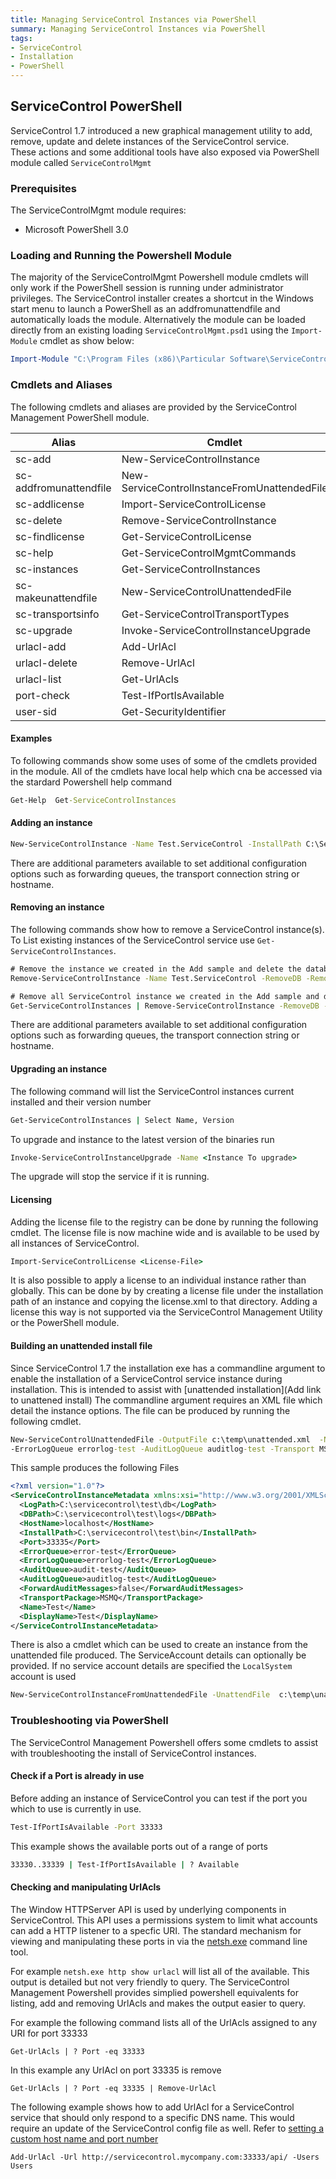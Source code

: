 ```yaml
---
title: Managing ServiceControl Instances via PowerShell
summary: Managing ServiceControl Instances via PowerShell
tags:
- ServiceControl
- Installation
- PowerShell
---
```


## ServiceControl PowerShell
ServiceControl 1.7 introduced a new graphical management utility to add, remove, update and delete instances of the ServiceControl service.  
These actions and some additional tools have also exposed via PowerShell module called `ServiceControlMgmt`

### Prerequisites
The ServiceControlMgmt module requires:

- Microsoft PowerShell 3.0

### Loading and Running the Powershell Module
The majority of the ServiceControlMgmt Powershell module cmdlets will only work if the PowerShell session is running under administrator privileges.
The ServiceControl installer creates a shortcut in the Windows start menu to launch a PowerShell as an addfromunattendfile and automatically loads the module.
Alternatively the module can be loaded directly from an existing loading `ServiceControlMgmt.psd1` using the `Import-Module` cmdlet as show below:

```Powershell
Import-Module "C:\Program Files (x86)\Particular Software\ServiceControl Management\ServiceControlMgmt.psd1"
```

### Cmdlets and Aliases
The following cmdlets and aliases are provided by the ServiceControl Management PowerShell module.

| Alias                  | Cmdlet                                        |
| ---------------------- | --------------------------------------------- |
| sc-add                 | New-ServiceControlInstance                    |
| sc-addfromunattendfile | New-ServiceControlInstanceFromUnattendedFile  |
| sc-addlicense          | Import-ServiceControlLicense                  |
| sc-delete              | Remove-ServiceControlInstance                 |
| sc-findlicense         | Get-ServiceControlLicense                     |
| sc-help                | Get-ServiceControlMgmtCommands                |
| sc-instances           | Get-ServiceControlInstances                   |  
| sc-makeunattendfile    | New-ServiceControlUnattendedFile              |
| sc-transportsinfo      | Get-ServiceControlTransportTypes              |
| sc-upgrade             | Invoke-ServiceControlInstanceUpgrade          |
| urlacl-add             | Add-UrlAcl                                    |
| urlacl-delete          | Remove-UrlAcl                                 |
| urlacl-list            | Get-UrlAcls                                   |
| port-check             | Test-IfPortIsAvailable                        |
| user-sid               | Get-SecurityIdentifier                        |

#### Examples

To following commands show some uses of some of the cmdlets provided in the module. All of the cmdlets have local help which cna be accessed via the stardard Powershell help command

```bat
Get-Help  Get-ServiceControlInstances
```

#### Adding an instance
```bat
New-ServiceControlInstance -Name Test.ServiceControl -InstallPath C:\ServiceControl\Bin -DBPath  C:\ServiceControl\DB -LogPath C:\ServiceControl\Logs -Port 33334 -Transport MSMQ -ErrorQueue error1 -AuditQueue audit1
```
There are additional parameters available to set additional configuration options such as forwarding queues, the transport connection string or hostname.

#### Removing an instance

The following commands show how to remove a ServiceControl instance(s).  To List existing instances of the ServiceControl service use `Get-ServiceControlInstances`.
```bat
# Remove the instance we created in the Add sample and delete the database and logs
Remove-ServiceControlInstance -Name Test.ServiceControl -RemoveDB -RemoveLogs

# Remove all ServiceControl instance we created in the Add sample and delete the database and logs for each one
Get-ServiceControlInstances | Remove-ServiceControlInstance -RemoveDB -RemoveLogs
```

There are additional parameters available to set additional configuration options such as forwarding queues, the transport connection string or hostname.

#### Upgrading an instance

The following command will list the ServiceControl instances current installed and their version number

```bat
Get-ServiceControlInstances | Select Name, Version
```

To upgrade and instance to the latest version of the binaries run

```bat
Invoke-ServiceControlInstanceUpgrade -Name <Instance To upgrade>
```

The upgrade will stop the service if it is running.  

#### Licensing

Adding the license file to the registry can be done by running the following cmdlet.  The license file is now machine wide and is available to be used by all instances of ServiceControl.

```bat
Import-ServiceControlLicense <License-File>
```
It is also possible to apply a license to an individual instance rather than globally.  This can be done by by creating a license file under the installation path of an instance and copying the license.xml to that directory.
Adding a license this way is not supported via the ServiceControl Management Utility or the PowerShell module.

#### Building an unattended install file
Since ServiceControl 1.7 the installation exe has a commandline argument to enable the installation of a ServiceControl service instance during installation.  This is intended to assist with [unattended installation](Add link to unattened install)
The commandline argument requires an XML file which detail the instance options.  The file can be produced by running the following cmdlet.

```bat
New-ServiceControlUnattendedFile -OutputFile c:\temp\unattended.xml  -Name Test -InstallPath c:\servicecontrol\test\bin -DBPath c:\servicecontrol\test\db -LogPath  c:\servicecontrol\test\logs -Port 33335 -ErrorQueue error-test -AuditQueue audit-test
-ErrorLogQueue errorlog-test -AuditLogQueue auditlog-test -Transport MSMQ
```

This sample produces the following Files
```XML
<?xml version="1.0"?>
<ServiceControlInstanceMetadata xmlns:xsi="http://www.w3.org/2001/XMLSchema-instance" xmlns:xsd="http://www.w3.org/2001/XMLSchema">
  <LogPath>C:\servicecontrol\test\db</LogPath>
  <DBPath>C:\servicecontrol\test\logs</DBPath>
  <HostName>localhost</HostName>
  <InstallPath>C:\servicecontrol\test\bin</InstallPath>
  <Port>33335</Port>
  <ErrorQueue>error-test</ErrorQueue>
  <ErrorLogQueue>errorlog-test</ErrorLogQueue>
  <AuditQueue>audit-test</AuditQueue>
  <AuditLogQueue>auditlog-test</AuditLogQueue>
  <ForwardAuditMessages>false</ForwardAuditMessages>
  <TransportPackage>MSMQ</TransportPackage>
  <Name>Test</Name>
  <DisplayName>Test</DisplayName>
</ServiceControlInstanceMetadata>
```

There is also a cmdlet which can be used to create an instance from the unattended file produced. The ServiceAccount details can optionally be provided. If no service account details are specified the `LocalSystem` account is used

```bat
New-ServiceControlInstanceFromUnattendedFile -UnattendFile  c:\temp\unattended.xml -ServiceAccount MyServiceAccount -ServiceAccountPassword MyPassword
```

### Troubleshooting via PowerShell

The ServiceControl Management Powershell offers some cmdlets to assist with troubleshooting the install of ServiceControl instances.

#### Check if a Port is already in use

Before adding an instance of ServiceControl you can test if the port you which to use is currently in use.  

```bat
Test-IfPortIsAvailable -Port 33333
```

This example shows the available ports out of a range of ports
```bat
33330..33339 | Test-IfPortIsAvailable | ? Available
```

#### Checking and manipulating UrlAcls

The Window HTTPServer API is used by underlying components in ServiceControl.  This API uses a permissions system to limit what accounts can add a HTTP listener to a specfic URI.
The standard mechanism for viewing and manipulating these ports in via the [netsh.exe](https://technet.microsoft.com/en-us/library/Cc725882%28v=WS.10%29.aspx) command line tool.

For example `netsh.exe http show urlacl`  will list all of the available.  This output is detailed but not very friendly to query.  The ServiceControl Management Powershell provides simplied powershell equivalents for  listing, add and removing UrlAcls and makes the output easier to query.

For example the following command lists all of the UrlAcls assigned to any URI for port 33333

```posh
Get-UrlAcls | ? Port -eq 33333
```

In this example any UrlAcl on port 33335 is remove

```posh
Get-UrlAcls | ? Port -eq 33335 | Remove-UrlAcl
```

The following example shows how to add UrlAcl for a ServiceControl service that should only respond to a specific DNS name.  This would require an update of the ServiceControl config file as well. Refer to [setting a custom host name and port number](setting-custom-hostname.md)

```posh
Add-UrlAcl -Url http://servicecontrol.mycompany.com:33333/api/ -Users Users
```
